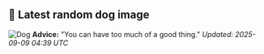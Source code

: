 ## 🐶 Latest random dog image
![Dog](https://images.dog.ceo/breeds/sheepdog-shetland/n02105855_10995.jpg)
**Advice:** "You can have too much of a good thing."
*Updated: 2025-09-09 04:39 UTC*
